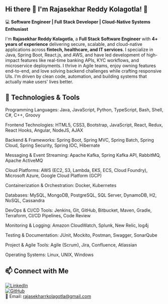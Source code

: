 ## Hi there 👋 I'm Rajasekhar Reddy Kolagotla! 👋  

💻 **Software Engineer | Full Stack Developer | Cloud-Native Systems Enthusiast**  

I'm **Rajasekhar Reddy Kolagotla**, a **Full Stack Software Engineer** with **4+ years of experience** delivering secure, scalable, and cloud-native applications across **fintech, healthcare, and IT services**. I specialize in Java, Spring Boot, React.js, and AWS, and have led development of high-impact features like real-time banking APIs, KYC workflows, and microservice deployments. I thrive in Agile teams, enjoy owning features end-to-end, and love solving backend challenges while crafting responsive UIs. I’m driven by clean code, automation, and building systems that actually make users' lives better.
  

## 🔧 Technologies & Tools
Programming Languages: Java, JavaScript, Python, TypeScript, Bash, Shell, C#, C++, Groovy

Frontend Technologies: HTML5, CSS3, Bootstrap, JavaScript, React, Redux, React Hooks, Angular, NodeJS, AJAX

Backend & Frameworks: Spring Boot, Spring MVC, Spring Batch, Spring Cloud, Spring Security, Spring IOC, Hibernate

Messaging & Event Streaming: Apache Kafka, Spring Kafka API, RabbitMQ, Apache ActiveMQ

Cloud Platforms: AWS (EC2, S3, Lambda, EKS, ECS, Cloud Foundry), Microsoft Azure, Google Cloud Platform (GCP)

Containerization & Orchestration: Docker, Kubernetes

Databases: MySQL, MongoDB, PostgreSQL, SQL Server, DynamoDB, H2, NoSQL, Cassandra

DevOps & CI/CD Tools: Jenkins, Git, GitHub, Bitbucket, Maven, Gradle, Terraform, CI/CD Pipelines, Code Review

Monitoring & Logging: Amazon CloudWatch, Splunk, New Relic, log4j

Testing & Documentation: JUnit, Mockito, Postman, Swagger, SonarQube

Project & Agile Tools: Agile (Scrum), Jira, Confluence, Atlassian

Operating Systems: Linux, UNIX, Windows

<!-- [![Rajasekhar's GitHub stats](https://github-readme-stats.vercel.app/api?username=Rajasekhar1131997&theme=radical)](https://github.com/anuraghazra/github-readme-stats) -->

## 📫 Connect with Me  

[![LinkedIn](https://img.shields.io/badge/LinkedIn-blue?style=flat&logo=linkedin)](https://www.linkedin.com/in/rajasekharreddyk/)  
[![GitHub](https://img.shields.io/badge/GitHub-black?style=flat&logo=github)](https://github.com/Rajasekhar1131997)  
📧 Email: rajasekharrkolagotla@gmail.com
